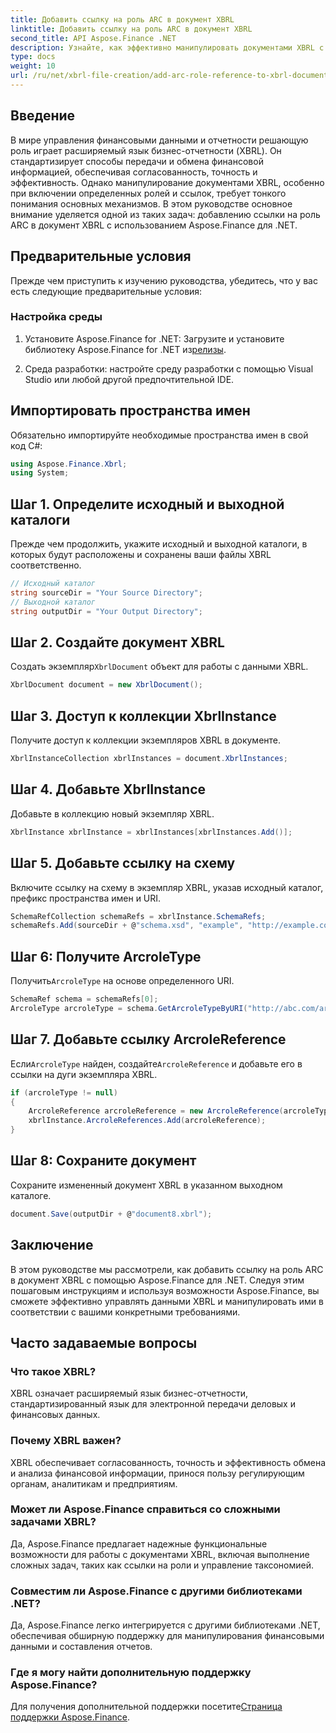 ```yaml
---
title: Добавить ссылку на роль ARC в документ XBRL
linktitle: Добавить ссылку на роль ARC в документ XBRL
second_title: API Aspose.Finance .NET
description: Узнайте, как эффективно манипулировать документами XBRL с помощью Aspose.Finance для .NET. Добавляйте ссылки на роли ARC без особых усилий с помощью пошаговых инструкций.
type: docs
weight: 10
url: /ru/net/xbrl-file-creation/add-arc-role-reference-to-xbrl-document/
---
```

## Введение
В мире управления финансовыми данными и отчетности решающую роль играет расширяемый язык бизнес-отчетности (XBRL). Он стандартизирует способы передачи и обмена финансовой информацией, обеспечивая согласованность, точность и эффективность. Однако манипулирование документами XBRL, особенно при включении определенных ролей и ссылок, требует тонкого понимания основных механизмов. В этом руководстве основное внимание уделяется одной из таких задач: добавлению ссылки на роль ARC в документ XBRL с использованием Aspose.Finance для .NET.
## Предварительные условия
Прежде чем приступить к изучению руководства, убедитесь, что у вас есть следующие предварительные условия:
### Настройка среды
1.  Установите Aspose.Finance for .NET: Загрузите и установите библиотеку Aspose.Finance for .NET из[релизы](https://releases.aspose.com/finance/net/).
   
2. Среда разработки: настройте среду разработки с помощью Visual Studio или любой другой предпочтительной IDE.
## Импортировать пространства имен
Обязательно импортируйте необходимые пространства имен в свой код C#:
```csharp
using Aspose.Finance.Xbrl;
using System;
```
## Шаг 1. Определите исходный и выходной каталоги
Прежде чем продолжить, укажите исходный и выходной каталоги, в которых будут расположены и сохранены ваши файлы XBRL соответственно.
```csharp
// Исходный каталог
string sourceDir = "Your Source Directory";
// Выходной каталог
string outputDir = "Your Output Directory";
```
## Шаг 2. Создайте документ XBRL
 Создать экземпляр`XbrlDocument` объект для работы с данными XBRL.
```csharp
XbrlDocument document = new XbrlDocument();
```
## Шаг 3. Доступ к коллекции XbrlInstance
Получите доступ к коллекции экземпляров XBRL в документе.
```csharp
XbrlInstanceCollection xbrlInstances = document.XbrlInstances;
```
## Шаг 4. Добавьте XbrlInstance
Добавьте в коллекцию новый экземпляр XBRL.
```csharp
XbrlInstance xbrlInstance = xbrlInstances[xbrlInstances.Add()];
```
## Шаг 5. Добавьте ссылку на схему
Включите ссылку на схему в экземпляр XBRL, указав исходный каталог, префикс пространства имен и URI.
```csharp
SchemaRefCollection schemaRefs = xbrlInstance.SchemaRefs;
schemaRefs.Add(sourceDir + @"schema.xsd", "example", "http://example.com/xbrl/taxonomy");
```
## Шаг 6: Получите ArcroleType
 Получить`ArcroleType` на основе определенного URI.
```csharp
SchemaRef schema = schemaRefs[0];
ArcroleType arcroleType = schema.GetArcroleTypeByURI("http://abc.com/arcrole/footnote-test");
```
## Шаг 7. Добавьте ссылку ArcroleReference
 Если`ArcroleType` найден, создайте`ArcroleReference` и добавьте его в ссылки на дуги экземпляра XBRL.
```csharp
if (arcroleType != null)
{
    ArcroleReference arcroleReference = new ArcroleReference(arcroleType);
    xbrlInstance.ArcroleReferences.Add(arcroleReference);
}
```
## Шаг 8: Сохраните документ
Сохраните измененный документ XBRL в указанном выходном каталоге.
```csharp
document.Save(outputDir + @"document8.xbrl");
```
## Заключение
В этом руководстве мы рассмотрели, как добавить ссылку на роль ARC в документ XBRL с помощью Aspose.Finance для .NET. Следуя этим пошаговым инструкциям и используя возможности Aspose.Finance, вы сможете эффективно управлять данными XBRL и манипулировать ими в соответствии с вашими конкретными требованиями.
## Часто задаваемые вопросы
### Что такое XBRL?
XBRL означает расширяемый язык бизнес-отчетности, стандартизированный язык для электронной передачи деловых и финансовых данных.
### Почему XBRL важен?
XBRL обеспечивает согласованность, точность и эффективность обмена и анализа финансовой информации, принося пользу регулирующим органам, аналитикам и предприятиям.
### Может ли Aspose.Finance справиться со сложными задачами XBRL?
Да, Aspose.Finance предлагает надежные функциональные возможности для работы с документами XBRL, включая выполнение сложных задач, таких как ссылки на роли и управление таксономией.
### Совместим ли Aspose.Finance с другими библиотеками .NET?
Да, Aspose.Finance легко интегрируется с другими библиотеками .NET, обеспечивая обширную поддержку для манипулирования финансовыми данными и составления отчетов.
### Где я могу найти дополнительную поддержку Aspose.Finance?
 Для получения дополнительной поддержки посетите[Страница поддержки Aspose.Finance](https://forum.aspose.com/c/finance/43).